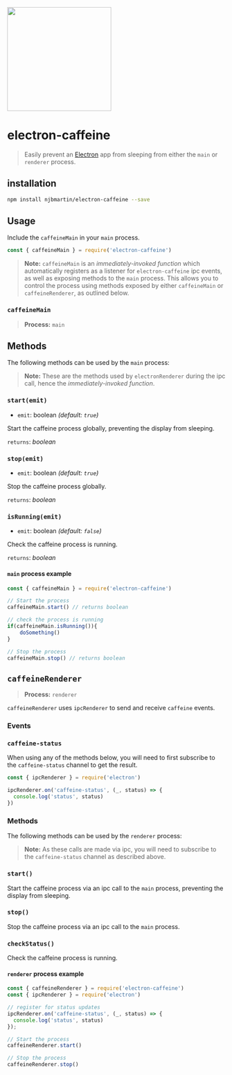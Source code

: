 <img src='https://octodex.github.com/images/femalecodertocat.png' width='240' height='240' />

# electron-caffeine

> Easily prevent an [Electron](http://electron.atom.io) app from sleeping from either the `main` or `renderer` process.

## installation

``` bash
npm install njbmartin/electron-caffeine --save
```

## Usage

Include the `caffeineMain` in your `main` process.

```js
const { caffeineMain } = require('electron-caffeine')
```

> **Note:** `caffeineMain` is an _immediately-invoked function_ which automatically registers as a listener for `electron-caffeine` ipc events, as well as exposing methods to the `main` process.
This allows you to control the process using methods exposed by either `caffeineMain` or `caffeineRenderer`, as outlined below.

### `caffeineMain`

> **Process:** `main`

## Methods

The following methods can be used by the `main` process:

> **Note:** These are the methods used by `electronRenderer` during the ipc call, hence the _immediately-invoked function_.

### `start(emit)`
- `emit`: boolean _(default: `true`)_

Start the caffeine process globally, preventing the display from sleeping.

`returns`: _boolean_

### `stop(emit)`
- `emit`: boolean _(default: `true`)_

Stop the caffeine process globally.

`returns`: _boolean_

### `isRunning(emit)`
- `emit`: boolean _(default: `false`)_

Check the caffeine process is running.

`returns`: _boolean_

#### `main` process example

```js
const { caffeineMain } = require('electron-caffeine')

// Start the process
caffeineMain.start() // returns boolean

// check the process is running
if(caffeineMain.isRunning()){
    doSomething()
}

// Stop the process
caffeineMain.stop() // returns boolean
```

## `caffeineRenderer`

> **Process:** `renderer`

`caffeineRenderer` uses `ipcRenderer` to send and receive `caffeine` events.

### Events

### `caffeine-status`

When using any of the methods below, you will need to first subscribe to the `caffeine-status` channel to get the result.

```js
const { ipcRenderer } = require('electron')

ipcRenderer.on('caffeine-status', (_, status) => {
  console.log('status', status)
})
``` 

### Methods

The following methods can be used by the `renderer` process:
> **Note:** As these calls are made via ipc, you will need to subscribe to the `caffeine-status` channel as described above.

### `start()`

Start the caffeine process via an ipc call to the `main` process, preventing the display from sleeping.

### `stop()`

Stop the caffeine process via an ipc call to the `main` process.

### `checkStatus()`

Check the caffeine process is running.

#### `renderer` process example

```js
const { caffeineRenderer } = require('electron-caffeine')
const { ipcRenderer } = require('electron')

// register for status updates
ipcRenderer.on('caffeine-status', (_, status) => {
  console.log('status', status)
});

// Start the process
caffeineRenderer.start()

// Stop the process
caffeineRenderer.stop()
```